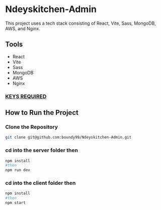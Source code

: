 # Ndeyskitchen-Admin

This project uses a tech stack consisting of React, Vite, Sass, MongoDB, AWS, and Nginx.

## Tools
- React
- Vite
- Sass
- MongoDB
- AWS
- Nginx

### <ins>KEYS REQUIRED</ins>

## How to Run the Project

### Clone the Repository
```bash
git clone git@github.com:boundy99/Ndeyskitchen-Admin.git
```
### cd into the server folder then
```bash
npm install
#then 
npm run dev
```

### cd into the client folder then
```bash
npm install
#then 
npm start
```

